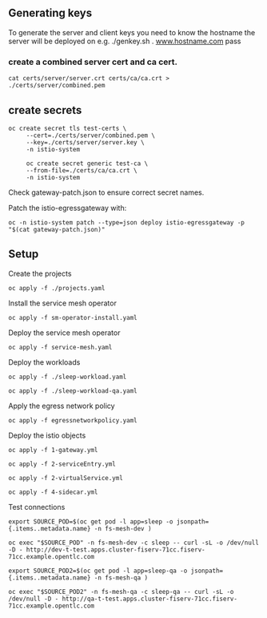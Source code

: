 ## Generating keys

To generate the server and client keys you need to know the hostname the server will be deployed on e.g. 
./genkey.sh . www.hostname.com pass

### create a combined server cert and ca cert.

`cat certs/server/server.crt certs/ca/ca.crt > ./certs/server/combined.pem`

## create secrets

```
oc create secret tls test-certs \
     --cert=./certs/server/combined.pem \
     --key=./certs/server/server.key \
     -n istio-system
```
```
     oc create secret generic test-ca \
     --from-file=./certs/ca/ca.crt \
     -n istio-system
```
Check gateway-patch.json to ensure correct secret names.  

Patch the istio-egressgateway with:

`oc -n istio-system patch --type=json deploy istio-egressgateway -p "$(cat gateway-patch.json)"`

## Setup

Create the projects

`oc apply -f ./projects.yaml`

Install the service mesh operator

`oc apply -f sm-operator-install.yaml`

Deploy the service mesh operator

`oc apply -f service-mesh.yaml`

Deploy the workloads

`oc apply -f ./sleep-workload.yaml`

`oc apply -f ./sleep-workload-qa.yaml`

Apply the egress network policy

`oc apply -f egressnetworkpolicy.yaml`

Deploy the istio objects

`oc apply -f 1-gateway.yml`

`oc apply -f 2-serviceEntry.yml`

`oc apply -f 2-virtualService.yml`

`oc apply -f 4-sidecar.yml`

Test connections

`export SOURCE_POD=$(oc get pod -l app=sleep -o jsonpath={.items..metadata.name} -n fs-mesh-dev )`

`oc exec "$SOURCE_POD" -n fs-mesh-dev -c sleep -- curl -sL -o /dev/null -D - http://dev-t-test.apps.cluster-fiserv-71cc.fiserv-71cc.example.opentlc.com`

`export SOURCE_POD2=$(oc get pod -l app=sleep-qa -o jsonpath={.items..metadata.name} -n fs-mesh-qa )`

`oc exec "$SOURCE_POD2" -n fs-mesh-qa -c sleep-qa -- curl -sL -o /dev/null -D - http://qa-t-test.apps.cluster-fiserv-71cc.fiserv-71cc.example.opentlc.com`